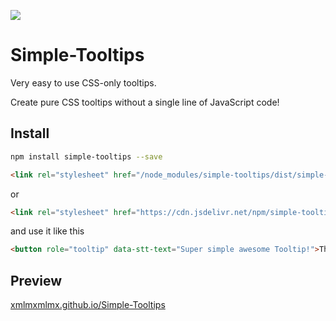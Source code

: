 [![](https://data.jsdelivr.com/v1/package/npm/simple-tooltips/badge)](https://www.jsdelivr.com/package/npm/simple-tooltips)
# Simple-Tooltips
Very easy to use CSS-only tooltips.

Create pure CSS tooltips without a single line of JavaScript code!

## Install

```bash
npm install simple-tooltips --save
```

```html
<link rel="stylesheet" href="/node_modules/simple-tooltips/dist/simple-tooltips.css" />
```

or

```html
<link rel="stylesheet" href="https://cdn.jsdelivr.net/npm/simple-tooltips/dist/simple-tooltips.css" />
```

and use it like this

```html
<button role="tooltip" data-stt-text="Super simple awesome Tooltip!">This is a <b>Tooltip</b> Button! <i>Hover me!</i></button>
```

## Preview

[xmlmxmlmx.github.io/Simple-Tooltips](http://xmlmxmlmx.github.io/Simple-Tooltips/)